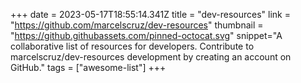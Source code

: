 +++
date = 2023-05-17T18:55:14.341Z
title = "dev-resources"
link = "https://github.com/marcelscruz/dev-resources"
thumbnail = "https://github.githubassets.com/pinned-octocat.svg"
snippet="A collaborative list of resources for developers. Contribute to marcelscruz/dev-resources development by creating an account on GitHub."
tags = ["awesome-list"]
+++
